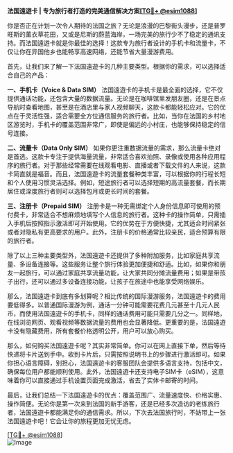 **法国遠遊卡 | 专为旅行者打造的完美通信解决方案[[TG💪+ @esim1088](https://t.me/s/esim1088)]**

你是否正在计划一次令人期待的法国之旅？无论是浪漫的巴黎街头漫步，还是普罗旺斯的薰衣草花田，又或是尼斯的蔚蓝海岸，一场完美的旅行少不了稳定的通讯支持。而法国遠遊卡就是你最佳的选择！这款专为旅行者设计的手机卡和流量卡，不仅让你在异国他乡也能畅享高速网络，还能节省大量漫游费用。

首先，让我们来了解一下法国遠遊卡的几种主要类型。根据你的需求，可以选择适合自己的产品：

**一、手机卡（Voice & Data SIM）**
法国遠遊卡的手机卡是最全面的选择，它不仅提供通话功能，还包含大量的数据流量。无论是在咖啡馆里发朋友圈，还是在景点导航时查看地图，甚至是在酒店里与家人视频聊天，这款卡都能轻松应对。它的优点在于灵活性强，适合需要全方位通信服务的旅行者。比如，当你在法国的乡村地区游览时，手机卡的覆盖范围非常广，即使是偏远的小村庄，也能够保持稳定的信号连接。

**二、流量卡（Data Only SIM）**
如果你更注重数据流量的需求，那么流量卡绝对是首选。这款卡专注于提供海量流量，非常适合喜欢拍照、录像或使用各种应用程序的旅行者。对于那些经常需要在线观看电影、直播或者下载文件的人来说，这款卡简直就是福音。而且，法国遠遊卡的流量套餐种类丰富，可以根据你的行程长短和个人使用习惯灵活选择。例如，短途旅行者可以选择短期的高流量套餐，而长期居住或深度旅行者则可以选择包月或更长时间的套餐。

**三、注册卡（Prepaid SIM）**
注册卡是一种无需绑定个人身份信息即可使用的预付费卡，非常适合不想麻烦地填写个人信息的旅行者。这种卡的操作简单，只需插入手机后按照指示激活即可开始使用。它的优势在于方便快捷，尤其适合时间紧张或者对隐私有更高要求的用户。此外，注册卡的价格通常比较亲民，适合预算有限的旅行者。

除了以上三种主要类型外，法国遠遊卡还提供了多种附加服务，比如家庭共享流量、多设备连接等。这些服务让整个旅行体验更加便捷和舒适。比如，如果你和朋友一起旅行，可以通过家庭共享流量功能，让大家共同分摊流量费用；如果是带孩子出行，还可以通过多设备连接功能，让孩子在旅途中也能享受网络娱乐。

那么，法国遠遊卡到底有多划算呢？相比传统的国际漫游服务，法国遠遊卡的费用要低得多。以普通国际漫游为例，通话一分钟可能需要花费几元甚至十几元人民币，而使用法国遠遊卡的手机卡，同样的通话费用可能只需要几分之一。同样地，在线浏览网页、观看视频等数据流量的费用也会显著降低。更重要的是，法国遠遊卡没有隐藏费用，所有套餐价格透明公开，用户可以放心购买。

那么，如何购买法国遠遊卡呢？其实非常简单。你可以在网上直接下单，然后等待快递将卡片送到手中。收到卡片后，只需按照说明书上的步骤进行激活即可。如果你担心语言障碍，别担心，法国遠遊卡的客服团队会提供多语言支持，包括中文，确保每位用户都能顺利使用。此外，法国遠遊卡还支持电子SIM卡（eSIM），这意味着你可以直接通过手机设置页面完成激活，省去了实体卡邮寄的时间。

最后，让我们总结一下法国遠遊卡的优点：覆盖范围广、流量速度快、价格实惠、操作简便。无论你是第一次来到法国的新手游客，还是已经多次造访的老练旅行者，法国遠遊卡都能满足你的通信需求。所以，下次去法国旅行时，不妨带上一张法国遠遊卡吧！它会让你的旅程更加无忧无虑。

[[TG💪+ @esim1088](https://t.me/s/esim1088)]  
![Image](https://i.postimg.cc/4NQfJmqS/Snipaste-2025-05-13-00-14-12.png)